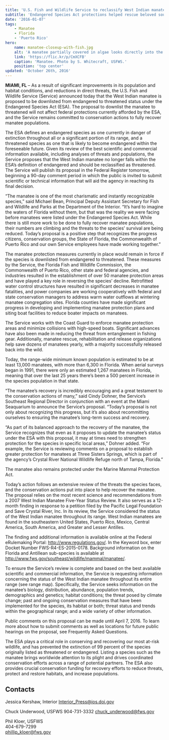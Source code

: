 ```yaml
---
title: 'U.S. Fish and Wildlife Service to reclassify West Indian manatee from endangered to threatened'
subtitle: 'Endangered Species Act protections helped rescue beloved southeastern sea cow from brink of extinction; Service will continue to lead conservation actions to increase species population, reduce threats & improve habitat conditions'
date: '2016-01-07'
tags:
    - Manatee
    - Florida
    - 'Puerto Rico'
hero:
    name: manatee-closeup-with-fish.jpg
    alt: 'A manatee partially covered in algae looks directly into the camera surrounded by a school of fish.'
    link: 'https://flic.kr/p/CmXCFB'
    caption: 'Manatee. Photo by S. Whitecraft, USFWS.'
    position: 'top center'
updated: 'October 26th, 2016'
---
```


**MIAMI, FL** – As a result of significant improvements in its population and habitat conditions, and reductions in direct threats, the U.S. Fish and Wildlife Service (Service) announced today that the West Indian manatee is proposed to be downlisted from endangered to threatened status under the Endangered Species Act (ESA). The proposal to downlist the manatee to threatened will not affect federal protections currently afforded by the ESA, and the Service remains committed to conservation actions to fully recover manatee populations.

The ESA defines an endangered species as one currently in danger of extinction throughout all or a significant portion of its range, and a threatened species as one that is likely to become endangered within the foreseeable future. Given its review of the best scientific and commercial information available, including analyses of threats and populations, the Service proposes that the West Indian manatee no longer falls within the ESA’s definition of endangered and should be reclassified as threatened. The Service will publish its proposal in the Federal Register tomorrow, beginning a 90-day comment period in which the public is invited to submit scientific or technical information that will aid the agency in reaching its final decision.

“The manatee is one of the most charismatic and instantly recognizable species,” said Michael Bean, Principal Deputy Assistant Secretary for Fish and Wildlife and Parks at the Department of the Interior. “It’s hard to imagine the waters of Florida without them, but that was the reality we were facing before manatees were listed under the Endangered Species Act. While there is still more work to be done to fully recover manatee populations, their numbers are climbing and the threats to the species’ survival are being reduced. Today’s proposal is a positive step that recognizes the progress citizens, conservation groups, the State of Florida, the Commonwealth of Puerto Rico and our own Service employees have made working together.”

The manatee protection measures currently in place would remain in force if the species is downlisted from endangered to threatened. These measures by the Service, the Florida Fish and Wildlife Commission, the Commonwealth of Puerto Rico, other state and federal agencies, and industries resulted in the establishment of over 50 manatee protection areas and have played a key role in reversing the species’ decline. Retrofitted water control structures have resulted in significant decreases in manatee fatalities, and power companies are working cooperatively with federal and state conservation managers to address warm water outflows at wintering manatee congregation sites. Florida counties have made significant progress in developing and implementing manatee protection plans and siting boat facilities to reduce boater impacts on manatees.

The Service works with the Coast Guard to enforce manatee protection areas and minimize collisions with high-speed boats. Significant advances have also been made in reducing the threat from entanglement in fishing gear. Additionally, manatee rescue, rehabilitation and release organizations help save dozens of manatees yearly, with a majority successfully released back into the wild.

Today, the range-wide minimum known population is estimated to be at least 13,000 manatees, with more than 6,300 in Florida. When aerial surveys began in 1991, there were only an estimated 1,267 manatees in Florida, meaning that over the last 25 years there’s been a 500 percent increase in the species population in that state.  

“The manatee’s recovery is incredibly encouraging and a great testament to the conservation actions of many,” said Cindy Dohner, the Service’s Southeast Regional Director in conjunction with an event at the Miami Seaquarium to announce the Service’s proposal. “Today’s proposal is not only about recognizing this progress, but it’s also about recommitting ourselves to ensuring the manatee’s long-term success and recovery.

“As part of its balanced approach to the recovery of the manatee, the Service recognizes that even as it proposes to update the manatee’s status under the ESA with this proposal, it may at times need to strengthen protection for the species in specific local areas,” Dohner added. “For example, the Service is reviewing comments on a proposal to establish greater protection for manatees at Three Sisters Springs, which is part of the agency’s Crystal River National Wildlife Refuge north of Tampa, Florida.”

The manatee also remains protected under the Marine Mammal Protection Act.

Today’s action follows an extensive review of the threats the species faces, and the conservation actions put into place to help recover the manatee. The proposal relies on the most recent science and recommendations from a 2007 West Indian Manatee Five-Year Status Review. It also serves as a 12-month finding in response to a petition filed by the Pacific Legal Foundation and Save Crystal River, Inc.  In its review, the Service considered the status of the West Indian manatee throughout its range. West Indian manatees are found in the southeastern United States, Puerto Rico, Mexico, Central America, South America, and Greater and Lesser Antilles.

The finding and additional information is available online at the Federal eRulemaking Portal:  http://www.regulations.gov/.  In the Keyword box, enter Docket Number FWS-R4-ES-2015-0178.  Background information on the Florida and Antillean sub-species is available at http://www.fws.gov/southeast/wildlife/mammal/manatee/.

To ensure the Service’s review is complete and based on the best available scientific and commercial information, the Service is requesting information concerning the status of the West Indian manatee throughout its entire range (see range map). Specifically, the Service seeks information on the manatee’s biology, distribution, abundance, population trends, demographics and genetics; habitat conditions; the threat posed by climate change; past and ongoing conservation measures that have been implemented for the species, its habitat or both; threat status and trends within the geographical range; and a wide variety of other information.

Public comments on this proposal can be made until April 7, 2016. To learn more about how to submit comments as well as locations for future public hearings on the proposal, see Frequently Asked Questions.

The ESA plays a critical role in conserving and recovering our most at-risk wildlife, and has prevented the extinction of 99 percent of the species originally listed as threatened or endangered. Listing a species such as the manatee brings worldwide attention to its plight and drives coordinated conservation efforts across a range of potential partners. The ESA also provides crucial conservation funding for recovery efforts to reduce threats, protect and restore habitats, and increase populations.

## Contacts

Jessica Kershaw, Interior
Interior_Press@ios.doi.gov

Chuck Underwood, USFWS
904-731-3332
chuck_underwood@fws.gov

Phil Kloer, USFWS  
404-679-7299  
[phillip_kloer@fws.gov](mailto:phillip_kloer@fws.gov)
